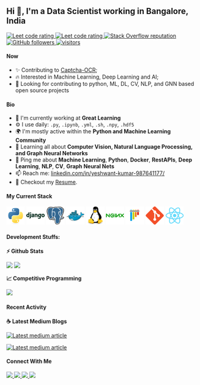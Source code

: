 ## Hi 👋, I'm a Data Scientist working in Bangalore, India

<p align="left">
  <a href="https://leetcode.com/gullayeshwantkumarruler/">
    <img src="https://cp-logo.vercel.app/leetcode/gullayeshwantkumarruler" alt="Leet code rating" />
  </a>
  <a href="https://www.codechef.com/users/yeshwantruler">
    <img src="https://raw.githubusercontent.com/yeshwantruler/cf-stats/main/output/rating.svg" alt="Leet code rating" />
  </a>
  <a href="https://stackoverflow.com/users/18926275/yeshwant-kumar">
    <img alt="Stack Overflow reputation" src="https://img.shields.io/stackexchange/stackoverflow/r/5921662?color=orange&label=reputation&logo=stackoverflow">
  </a>
  <a href="https://github.com/gullayeshwantkumarruler?tab=followers">
    <img alt="GitHub followers" src="https://img.shields.io/github/followers/gullayeshwantkumarruler?color=green&logo=github">
  </a>
  <a href="https://github.com/gullayeshwantkumarruler">
    <img src="https://komarev.com/ghpvc/?username=sudiptob2" alt="visitors" />
  </a>

</p>

#### Now

- ✨ Contributing to [Captcha-OCR](https://github.com/gullayeshwantkumarruler/Captcha-Recognition-using-OCR);
- :fire: Interested in Machine Learning, Deep Learning and AI;
- :calendar: Looking for contributing to python, ML, DL, CV, NLP, and GNN based open source projects 

#### Bio

- 🏢 I'm currently working at **Great Learning**
- ⚙️ I use daily: `.py`, `.ipynb`, `.yml`, `.sh`, `.npy`, `.hdf5`
- 🌍 I'm mostly active within the **Python and Machine Learning Community**
- 🌱 Learning all about **Computer Vision, Natural Language Processing, and Graph Neural Networks**
- 💬 Ping me about **Machine Learning**, **Python**, **Docker**, **RestAPIs**, **Deep Learning**, **NLP**, **CV**, **Graph Neural Nets**
- 📫 Reach me: [linkedin.com/in/yeshwant-kumar-987641177/](https://www.linkedin.com/in/yeshwant-kumar-987641177/)
- 📝 Checkout my [Resume](files/resume.pdf).

#### My Current Stack

<img height="48" src="img/python-original.svg" alt="python"> <img height="48" src="img/django-plain-wordmark.svg" alt="Django"> <img height="48" src="img/postgresql-original.svg" alt="postgress"> <img height="48" src="img/docker-original.svg" alt="Docker"> <img height="48" src="img/linux-original.svg" alt="linux"> <img height="48" src="img/nginx-original.svg" alt="nginx"> <img height="48" src="img/pytest-original.svg" alt="pytest"> <img height="48" src="img/git-original.svg" alt="git"> <img height="48" src="img/react-original.svg" alt="react">

#### Development Stuffs:

<b>⚡ Github Stats</b>
<p float="left">
<img height="180em" src="https://github-readme-stats.vercel.app/api?username=gullayeshwantkumarruler&show_icons=true&hide_border=true&&count_private=true&include_all_commits=true" /> 
<img height="180em" src="https://github-readme-stats.vercel.app/api/top-langs/?username=gullayeshwantkumarruler&show_icons=true&hide_border=true&layout=compact&langs_count=8"/>
</p>

<b>&#128200; Competitive Programming</b>
<p float="left">
<img height="273em" src="https://leetcard.jacoblin.cool/gullayeshwantkumarruler?theme=light&font=Karma&ext=contest" />
</p>

#### Recent Activity

<p><b> &#9749; Latest Medium Blogs</b></p>

<a target="_blank" href="https://github-readme-medium-recent-article.vercel.app/medium/@gullayeshwantkumarruler/4"><img src="https://github-readme-medium-recent-article.vercel.app/medium/@gullayeshwantkumarruler/4" alt="Latest medium article">

<a target="_blank" href="https://github-readme-medium-recent-article.vercel.app/medium/@gullayeshwantkumarruler/6"><img src="https://github-readme-medium-recent-article.vercel.app/medium/@gullayeshwantkumarruler/6" alt="Latest medium article"> </a>

#### Connect With Me

<p left="center">

<a href="https://www.linkedin.com/in/yeshwant-kumar-987641177/">
  <img src="https://img.shields.io/badge/linkedin-%230077B5.svg?&style=for-the-badge&logo=linkedin&logoColor=white" height=25>
</a> 
<a href="https://medium.com/@gullayeshwantkumarruler">
  <img src="https://img.shields.io/badge/Medium-12100E?style=for-the-badge&logo=medium&logoColor=white" height=25>
</a>
<a href="https://twitter.com/Raja_Yeshwant_">
  <img src="https://img.shields.io/badge/twitter-%231DA1F2.svg?&style=for-the-badge&logo=twitter&logoColor=white" height=25>
</a> 
<a href="mailto:gullayeshwantkumarruler@gmail.com">
  <img src="	https://img.shields.io/badge/Gmail-D14836?style=for-the-badge&logo=gmail&logoColor=white" height=25>
</a>
</p>
